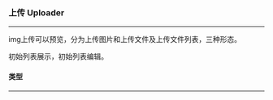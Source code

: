 ### 上传 Uploader
---
  <p>
    img上传可以预览，分为上传图片和上传文件及上传文件列表，三种形态。
  </p>
  <p>
    初始列表展示，初始列表编辑。
  </p>

#### 类型
---  
